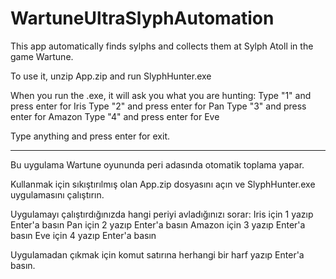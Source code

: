 # WartuneUltraSlyphAutomation
This app automatically finds sylphs and collects them at Sylph Atoll in the game Wartune.

To use it, unzip App.zip and run SlyphHunter.exe

When you run the .exe, it will ask you what you are hunting:
Type "1" and press enter for Iris
Type "2" and press enter for Pan
Type "3" and press enter for Amazon
Type "4" and press enter for Eve

Type anything and press enter for exit.

-----------------------------------------------------------------------------------------

Bu uygulama Wartune oyununda peri adasında otomatik toplama yapar.

Kullanmak için sıkıştırılmış olan App.zip dosyasını açın ve SlyphHunter.exe uygulamasını çalıştırın.

Uygulamayı çalıştırdığınızda hangi periyi avladığınızı sorar:
Iris için 1 yazıp Enter'a basın
Pan için 2 yazıp Enter'a basın
Amazon için 3 yazıp Enter'a basın
Eve için 4 yazıp Enter'a basın

Uygulamadan çıkmak için komut satırına herhangi bir harf yazıp Enter'a basın.
